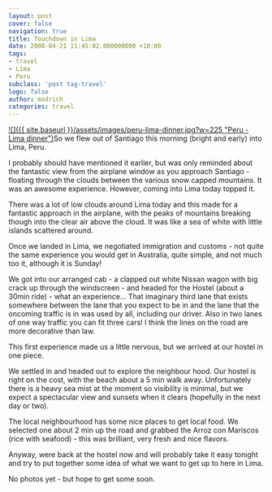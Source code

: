 ```yaml
---
layout: post
cover: false
navigation: true
title: Touchdown in Lima
date: 2008-04-21 11:45:02.000000000 +10:00
tags: 
- travel
- Lima
- Peru
subclass: 'post tag-travel'
logo: false
author: modrich
categories: travel
---
```

[![]({{ site.baseurl }}/assets/images/peru-lima-dinner.jpg?w=225 "Peru - Lima dinner")](http://modrich.wordpress.com/2008/04/21/touchdown-in-lima/peru-lima-dinner/)So we flew out of Santiago this morning (bright and early) into Lima, Peru.

I probably should have mentioned it earlier, but was only reminded about the fantastic view from the airplane window as you approach Santiago - floating through the clouds between the various snow capped mountains. It was an awesome experience. However, coming into Lima today topped it.

There was a lot of low clouds around Lima today and this made for a fantastic approach in the airplane, with the peaks of mountains breaking though into the clear air above the cloud. It was like a sea of white with little islands scattered around.

Once we landed in Lima, we negotiated immigration and customs - not quite the same experience you would get in Australia, quite simple, and not much too it, although it is Sunday!

We got into our arranged cab - a clapped out white Nissan wagon with big crack up through the windscreen - and headed for the Hostel (about a 30min ride) - what an experience... That imaginary third lane that exists somewhere between the lane that you expect to be in and the lane that the oncoming traffic is in was used by all, including our driver. Also in two lanes of one way traffic you can fit three cars! I think the lines on the road are more decorative than law.

This first experience made us a little nervous, but we arrived at our hostel in one piece.

We settled in and headed out to explore the neighbour hood. Our hostel is right on the cost, with the beach about a 5 min walk away. Unfortunately there is a heavy sea mist at the moment so visibility is minimal, but we expect a spectacular view and sunsets when it clears (hopefully in the next day or two).

The local neighbourhood has some nice places to get local food. We selected one about 2 min up the road and grabbed the Arroz con Mariscos (rice with seafood) - this was brilliant, very fresh and nice flavors.

Anyway, were back at the hostel now and will probably take it easy tonight and try to put together some idea of what we want to get up to here in Lima.

No photos yet - but hope to get some soon.


